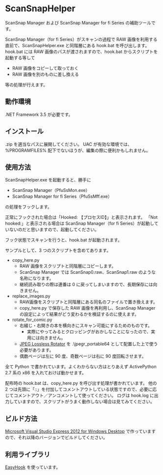 ScanSnapHelper
==============

ScanSnap Manager および ScanSnap Manager for fi Series の補助ツールです。

ScanSnap Manager（for fi Series）がスキャンの過程で RAW 画像を利用する直前で、ScanSnapHelper.exe と同階層にある hook.bat を呼び出します。
hook.bat には RAW 画像のパスが渡されますので、hook.bat からスクリプトを起動する等して

* RAW 画像をコピーして取っておく
* RAW 画像を別のものに差し換える

等の処理が行えます。

動作環境
--------

.NET Framework 3.5 が必要です。

インストール
------------

.zip を適当なパスに展開してください。
UAC が有効な環境では、%PROGRAMFILES% 配下でないほうが、編集の際に便利かもしれません。

使用方法
--------

ScanSnapHelper.exe を起動すると、勝手に

* ScanSnap Manager（PfuSsMon.exe）
* ScanSnap Manager for fi Series（PfuSsMff.exe）

の処理をフックします。

正常にフックされた場合は「Hooked: 【プロセスID】」と表示されます。
「Not hooked:」と表示される場合は ScanSnap Manager（for fi Series）が起動していないのだと思いますので、起動してください。

フック状態でスキャンを行うと、hook.bat が起動されます。

サンプルとして、3 つのスクリプトを含めてあります。

* copy_here.py
  * RAW 画像をスクリプトと同階層にコピーします。
  * ScanSnap Manager では ScanSnap0.raw、ScanSnap1.raw のような名称になります。
  * 継続読み取りの際は連番は 0 に戻ってしまいますので、長期保存には向きません。
* replace_images.py
  * RAW画像をスクリプトと同階層にある同名のファイルで置き換えます。
  * copy_here.py で保存した RAW 画像を再利用し、ScanSnap Manager の設定によって結果がどう変わるかを検証するのに使えます。
* rotate_for_comic.py
  * 右綴じ・右開きの本を横向きにスキャン可能にするためのものです。
    * 実際にやってみるとクロッピングがおかしなことになったので、実用には向きません。
  * [JPEG Lossless Rotator](http://annystudio.com/software/jpeglosslessrotator/) を .\jpegr_portable64 として配置した上で使う必要があります。
  * 偶数ページは左に 90 度、奇数ページは右に 90 度回転させます。

全て Python で書かれています。よくわからない方はとりあえず ActivePython 2.7 系の x86 を入れておけば動かせます。

配布時の hook.bat は、copy_here.py を呼び出す処理が書かれています。
他の 2 つは先頭に「::」を付加してコメントアウトしている状態ですので、必要に応じてコメントアウト／アンコメントして使ってください。
ログは hook.log に出力していますので、スクリプトがうまく動作しない場合は見てみてください。

ビルド方法
----------

[Microsoft Visual Studio Express 2012 for Windows Desktop](http://www.microsoft.com/ja-jp/download/details.aspx?id=34673) で作っていますので、それ以降のバージョンでビルドしてください。

利用ライブラリ
--------------

[EasyHook](http://easyhook.codeplex.com/) を使っています。
